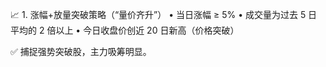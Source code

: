 📈 1. 涨幅+放量突破策略（“量价齐升”）
 • 当日涨幅 ≥ 5%
 • 成交量为过去 5 日平均的 2 倍以上
 • 今日收盘价创近 20 日新高（价格突破）

✅ 捕捉强势突破股，主力吸筹明显。
